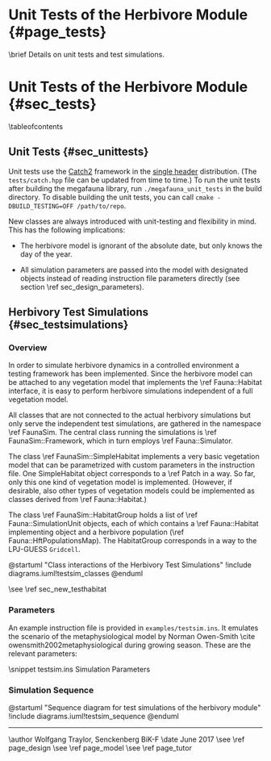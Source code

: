 # Unit Tests of the Herbivore Module {#page_tests}
<!-- For doxygen, this is the *page* header -->
\brief Details on unit tests and test simulations.

# Unit Tests of the Herbivore Module {#sec_tests}
<!-- For doxygen, this is the *section* header -->
\tableofcontents


## Unit Tests {#sec_unittests}

Unit tests use the [Catch2](https://github.com/catchorg/Catch2) framework in the [single header](https://raw.githubusercontent.com/catchorg/Catch2/master/single_include/catch2/catch.hpp) distribution.
(The `tests/catch.hpp` file can be updated from time to time.)
To run the unit tests after building the megafauna library, run `./megafauna_unit_tests` in the build directory.
To disable building the unit tests, you can call `cmake -DBUILD_TESTING=OFF /path/to/repo`.

New classes are always introduced with unit-testing and flexibility in mind.
This has the following implications:

- The herbivore model is ignorant of the absolute date, but only knows the
day of the year.

- All simulation parameters are passed into the model with designated objects
instead of reading instruction file parameters directly
(see section \ref sec_design_parameters).

## Herbivory Test Simulations {#sec_testsimulations}

### Overview

In order to simulate herbivore dynamics in a controlled environment a testing framework has been implemented.
Since the herbivore model can be attached to any vegetation model that implements the \ref Fauna::Habitat interface, it is easy to perform herbivore simulations independent of a full vegetation model.

All classes that are not connected to the actual herbivory simulations but only serve the independent test simulations, are gathered in the namespace \ref FaunaSim.
The central class running the simulations is \ref FaunaSim::Framework, which in turn employs \ref Fauna::Simulator.

The class \ref FaunaSim::SimpleHabitat implements a very basic vegetation model that can be parametrized with custom parameters in the instruction file.
One SimpleHabitat object corresponds to a \ref Patch in a way.
So far, only this one kind of vegetation model is implemented.
(However, if desirable, also other types of vegetation models could be implemented as classes derived from \ref Fauna::Habitat.)

The class \ref FaunaSim::HabitatGroup holds a list of \ref Fauna::SimulationUnit objects, each of which contains a \ref Fauna::Habitat implementing object and a herbivore population (\ref Fauna::HftPopulationsMap).
The HabitatGroup corresponds in a way to the LPJ-GUESS `Gridcell`.

@startuml "Class interactions of the Herbivory Test Simulations"
	!include diagrams.iuml!testsim_classes
@enduml

\see \ref sec_new_testhabitat

### Parameters

An example instruction file is provided in
`examples/testsim.ins`.
It emulates the scenario of the metaphysiological model by Norman Owen-Smith \cite owensmith2002metaphysiological during growing season.
These are the relevant parameters:

<!-- Alternatively to the snippet command, the dontinclude command could be used. -->
\snippet testsim.ins Simulation Parameters

### Simulation Sequence

@startuml "Sequence diagram for test simulations of the herbivory module"
	!include diagrams.iuml!testsim_sequence
@enduml

------------------------------------------------------------

\author Wolfgang Traylor, Senckenberg BiK-F
\date June 2017
\see \ref page_design
\see \ref page_model
\see \ref page_tutor
